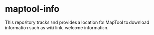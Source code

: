 # maptool-info
This repository tracks and provides a location for MapTool to download information such as wiki link, welcome information.
